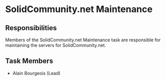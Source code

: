 
# SolidCommunity.net Maintenance

## Responsibilities
Members of the SolidCommunity.net Maintenance task are responsible for maintaining the servers for SolidCommunity.net.

## Task Members
 - Alain Bourgeois (Lead)